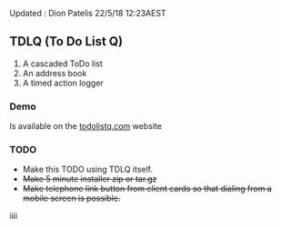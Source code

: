 Updated : Dion Patelis 22/5/18 12:23AEST

## TDLQ (To Do List Q)

1. A cascaded ToDo list
2. An address book
3. A timed action logger


### Demo
Is available on the [todolistq.com][1] website

### TODO

* Make this TODO using TDLQ itself.
* ~~Make 5 minute installer zip or tar.gz~~
* ~~Make telephone link button from client cards so that dialing from a mobile screen is possible.~~

[1]: http://todolistq.com
iiii